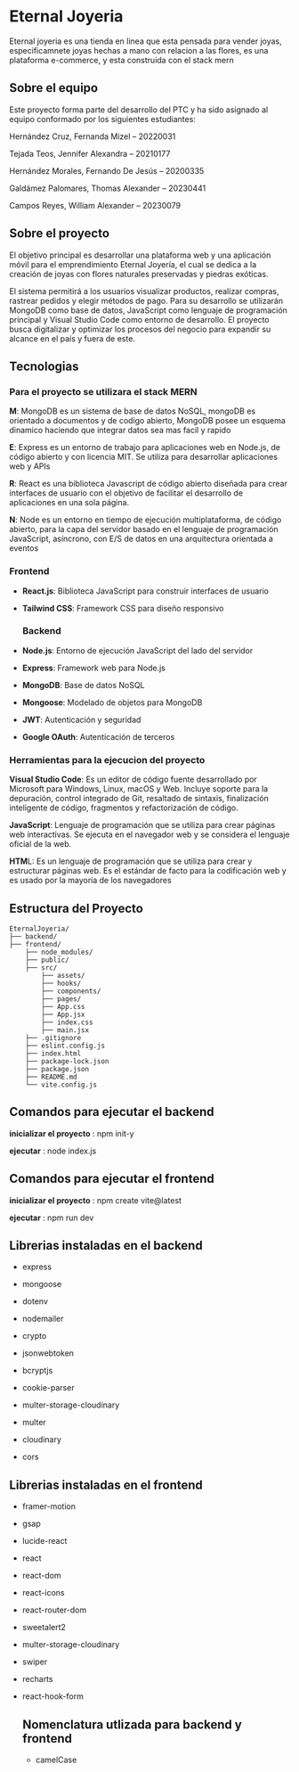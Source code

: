 # Eternal Joyeria

 Eternal joyeria es una tienda en linea que esta pensada para vender joyas, especificamnete joyas hechas a mano con relacion a las flores, es una plataforma e-commerce, y esta construida con el stack mern 
 
## Sobre el equipo

Este proyecto forma parte del desarrollo del PTC y ha sido asignado al equipo conformado por los siguientes estudiantes:


Hernández Cruz, Fernanda Mizel – 20220031


Tejada Teos, Jennifer Alexandra – 20210177


Hernández Morales, Fernando De Jesús – 20200335


Galdámez Palomares, Thomas Alexander – 20230441


Campos Reyes, William Alexander – 20230079


## Sobre el proyecto

El objetivo principal es desarrollar una plataforma web y una aplicación móvil para el emprendimiento Eternal Joyería, el cual se dedica a la creación de joyas con flores naturales preservadas y piedras exóticas.


El sistema permitirá a los usuarios visualizar productos, realizar compras, rastrear pedidos y elegir métodos de pago. Para su desarrollo se utilizarán MongoDB como base de datos, JavaScript como lenguaje de programación principal y Visual Studio Code como entorno de desarrollo. El proyecto busca digitalizar y optimizar los procesos del negocio para expandir su alcance en el país y fuera de este.


## Tecnologias


### Para el proyecto se utilizara el stack MERN 

**M**: MongoDB es un sistema de base de datos NoSQL, mongoDB es orientado a documentos y de codigo abierto, MongoDB posee un esquema dinamico haciendo que integrar datos sea mas facil y rapido

**E**: Express es un entorno de trabajo para aplicaciones web en Node.js, de código abierto y con licencia MIT. Se utiliza para desarrollar aplicaciones web y APIs

**R**: React es una biblioteca Javascript de código abierto diseñada para crear interfaces de usuario con el objetivo de facilitar el desarrollo de aplicaciones en una sola página. 

**N**: Node es un entorno en tiempo de ejecución multiplataforma, de código abierto, para la capa del servidor basado en el lenguaje de programación JavaScript, asíncrono, con E/S de datos en una arquitectura orientada a eventos 


### Frontend
- **React.js**: Biblioteca JavaScript para construir interfaces de usuario
- **Tailwind CSS**: Framework CSS para diseño responsivo

  ### Backend
- **Node.js**: Entorno de ejecución JavaScript del lado del servidor
- **Express**: Framework web para Node.js
- **MongoDB**: Base de datos NoSQL
- **Mongoose**: Modelado de objetos para MongoDB
- **JWT**: Autenticación y seguridad
- **Google OAuth**: Autenticación de terceros

### Herramientas para la ejecucion del proyecto

**Visual Studio Code**: Es un editor de código fuente desarrollado por Microsoft para Windows, Linux, macOS y Web. Incluye soporte para la depuración, control integrado de Git, resaltado de sintaxis, finalización inteligente de código, fragmentos y refactorización de código.

**JavaScript**: Lenguaje de programación que se utiliza para crear páginas web interactivas. Se ejecuta en el navegador web y se considera el lenguaje oficial de la web. 

**HTM**L: Es un lenguaje de programación que se utiliza para crear y estructurar páginas web. Es el estándar de facto para la codificación web y es usado por la mayoría de los navegadores
## Estructura del Proyecto

```
EternalJoyeria/
├── backend/
├── frontend/
    ├── node_modules/
    ├── public/
    ├── src/
        ├── assets/
        ├── hooks/
        ├── components/
        ├── pages/
        ├── App.css
        ├── App.jsx
        ├── index.css
        ├── main.jsx
    ├── .gitignore
    ├── eslint.config.js
    ├── index.html
    ├── package-lock.json
    ├── package.json
    ├── README.md
    └── vite.config.js
```


## Comandos para ejecutar el backend
**inicializar el proyecto** : npm init-y

**ejecutar** : node index.js


## Comandos para ejecutar el frontend
**inicializar el proyecto** : npm create vite@latest

**ejecutar** : npm run dev



## Librerias instaladas en el backend


- express

- mongoose

- dotenv

- nodemailer

- crypto

- jsonwebtoken

- bcryptjs

- cookie-parser

- multer-storage-cloudinary

- multer

- cloudinary

- cors

 
 ## Librerias instaladas en el frontend


- framer-motion

- gsap

- lucide-react

- react

- react-dom

- react-icons

- react-router-dom

- sweetalert2

- multer-storage-cloudinary

- swiper

- recharts

- react-hook-form

  ## Nomenclatura utlizada para backend y frontend

  - camelCase





